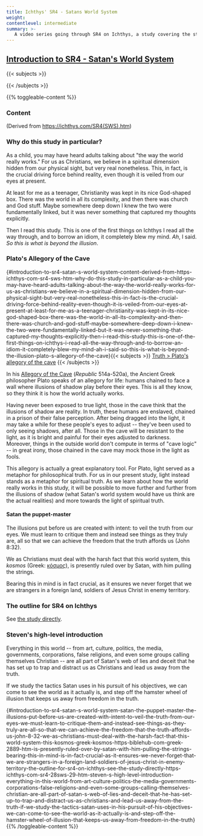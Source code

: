 ```yaml
---
title: Ichthys' SR4 - Satans World System
weight: 
contentlevel: intermediate
summary: >-
   A video series going through SR4 on Ichthys, a study covering the structure and organization of Satan's world system. Satan is the present ruler of this world (only because God lets him, for this short time), and tries by all means to deceive us and distract us from the truth. By formally studying his strategies and tactics, we can learn to see through his illusions, and come to appreciate the spiritual realities that are actually at work in the world.
---
```


<!-- aggregate-page-content -->

## [Introduction to SR4 - Satan's World System](/longer-topical-studies/ichthys-sr4-satans-world-system/introduction-to-sr4-satans-world-system)
{{< subjects >}}

{{< /subjects >}}



{{% toggleable-content %}}

### Content

(Derived from https://ichthys.com/SR4(SWS).htm)

### Why do this study in particular?

As a child, you may have heard adults talking about "the way the world really works." For us as Christians, we believe in a spiritual dimension hidden from our physical sight, but very real nonetheless. This, in fact, is the crucial driving force behind reality, even though it is veiled from our eyes at present.

At least for me as a teenager, Christianity was kept in its nice God-shaped box. There was the world in all its complexity, and then there was church and God stuff. Maybe somewhere deep down I knew the two were fundamentally linked, but it was never something that captured my thoughts explicitly.

Then I read this study. This is one of the first things on Ichthys I read all the way through, and to borrow an idiom, it completely blew my mind. *Ah*, I said. *So this is what is beyond the illusion*.

<!-- --- -->

### Plato's Allegory of the Cave

 {#introduction-to-sr4-satan-s-world-system-content-derived-from-https-ichthys-com-sr4-sws-htm-why-do-this-study-in-particular-as-a-child-you-may-have-heard-adults-talking-about-the-way-the-world-really-works-for-us-as-christians-we-believe-in-a-spiritual-dimension-hidden-from-our-physical-sight-but-very-real-nonetheless-this-in-fact-is-the-crucial-driving-force-behind-reality-even-though-it-is-veiled-from-our-eyes-at-present-at-least-for-me-as-a-teenager-christianity-was-kept-in-its-nice-god-shaped-box-there-was-the-world-in-all-its-complexity-and-then-there-was-church-and-god-stuff-maybe-somewhere-deep-down-i-knew-the-two-were-fundamentally-linked-but-it-was-never-something-that-captured-my-thoughts-explicitly-then-i-read-this-study-this-is-one-of-the-first-things-on-ichthys-i-read-all-the-way-through-and-to-borrow-an-idiom-it-completely-blew-my-mind-ah-i-said-so-this-is-what-is-beyond-the-illusion-plato-s-allegory-of-the-cave}{{< subjects >}}
<a href="/subject-index/#truth-plato-s-allegory-of-the-cave">Truth > Plato's allegory of the cave</a>
{{< /subjects >}}

In his [Allegory of the Cave](https://en.wikipedia.org/wiki/Allegory_of_the_cave) (*Republic* 514a-520a), the Ancient Greek philosopher Plato speaks of an allegory for life: humans chained to face a wall where illusions of shadow play before their eyes. This is all they know, so they think it is how the world actually works.

Having never been exposed to true light, those in the cave think that the illusions of shadow are reality. In truth, these humans are enslaved, chained in a prison of their false perception. After being dragged into the light, it may take a while for these people's eyes to adjust -- they've been used to only seeing shadows, after all. Those in the cave will be resistant to the light, as it is bright and painful for their eyes adjusted to darkness. Moreover, things in the outside world don't compute in terms of "cave logic" -- in great irony, those chained in the cave may mock those in the light as fools.

This allegory is actually a great explanatory tool. For Plato, light served as a metaphor for philosophical truth. For us in our present study, light instead stands as a metaphor for spiritual truth. As we learn about how the world really works in this study, it will be possible to move further and further from the illusions of shadow (what Satan's world system would have us think are the actual realities) and more towards the light of spiritual truth.

<!-- --- -->

#### Satan the puppet-master

The illusions put before us are created with intent: to veil the truth from our eyes. We must learn to critique them and instead see things as they truly are, all so that we can achieve the freedom that the truth affords us (John 8:32).

We as Christians must deal with the harsh fact that this world system, this *kosmos* (Greek: [κόσμος](https://biblehub.com/greek/2889.htm)), is presently ruled over by Satan, with him pulling the strings.

Bearing this in mind is in fact crucial, as it ensures we never forget that we are strangers in a foreign land, soldiers of Jesus Christ in enemy territory.

<!-- --- -->

### The outline for SR4 on Ichthys

See [the study directly](https://ichthys.com/SR4%28SWS%29.htm).

<!-- --- -->

### Steven's high-level introduction

Everything in this world -- from art, culture, politics, the media, governments, corporations, false religions, and even some groups calling themselves Christian -- are all part of Satan's web of lies and deceit that he has set up to trap and distract us as Christians and lead us away from the truth.

If we study the tactics Satan uses in his pursuit of his objectives, we can come to see the world as it actually is, and step off the hamster wheel of illusion that keeps us away from freedom in the truth.

 {#introduction-to-sr4-satan-s-world-system-satan-the-puppet-master-the-illusions-put-before-us-are-created-with-intent-to-veil-the-truth-from-our-eyes-we-must-learn-to-critique-them-and-instead-see-things-as-they-truly-are-all-so-that-we-can-achieve-the-freedom-that-the-truth-affords-us-john-8-32-we-as-christians-must-deal-with-the-harsh-fact-that-this-world-system-this-kosmos-greek-kosmos-https-biblehub-com-greek-2889-htm-is-presently-ruled-over-by-satan-with-him-pulling-the-strings-bearing-this-in-mind-is-in-fact-crucial-as-it-ensures-we-never-forget-that-we-are-strangers-in-a-foreign-land-soldiers-of-jesus-christ-in-enemy-territory-the-outline-for-sr4-on-ichthys-see-the-study-directly-https-ichthys-com-sr4-28sws-29-htm-steven-s-high-level-introduction-everything-in-this-world-from-art-culture-politics-the-media-governments-corporations-false-religions-and-even-some-groups-calling-themselves-christian-are-all-part-of-satan-s-web-of-lies-and-deceit-that-he-has-set-up-to-trap-and-distract-us-as-christians-and-lead-us-away-from-the-truth-if-we-study-the-tactics-satan-uses-in-his-pursuit-of-his-objectives-we-can-come-to-see-the-world-as-it-actually-is-and-step-off-the-hamster-wheel-of-illusion-that-keeps-us-away-from-freedom-in-the-truth}{{% /toggleable-content %}}


<!-- aggregate-page-content -->
